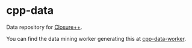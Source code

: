 # cpp-data

Data repository for [Closure++](https://cpp.orz.tools).

You can find the data mining worker generating this at [cpp-data-worker](https://github.com/SaionjiReisaki/cpp-data-worker).
